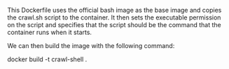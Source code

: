 This Dockerfile uses the official bash image as the base image and copies the crawl.sh script to the container. It then sets the executable permission on the script and specifies that the script should be the command that the container runs when it starts.

We can then build the image with the following command:

docker build -t crawl-shell .